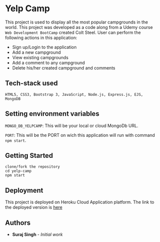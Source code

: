 # Yelp Camp

This project is used to display all the most popular campgrounds in the world.
This project was developed as a code along from a Udemy course `Web Development BootCamp` created Colt Steel.
User can perform the following actions in this application:
* Sign up/Login to the application
* Add a new campground
* View existing campgrounds
* Add a comment to any campground
* Delete his/her created campground and comments

## Tech-stack used

```
HTML5, CSS3, Bootstrap 3, JavaScript, Node.js, Express.js, EJS, MongoDB
```

## Setting environment variables

`MONGO_DB_YELPCAMP`: This will be your local or cloud MongoDb URL.

`PORT`: This will be the PORT on wich this application will run with command `npm start`.

## Getting Started

```
clone/fork the repository
cd yelp-camp
npm start
```

## Deployment

This project is deployed on Heroku Cloud Application platform.
The link to the deployed version is [here](https://secret-basin-15117.herokuapp.com/) 

## Authors

* **Suraj Singh** - *Initial work*
